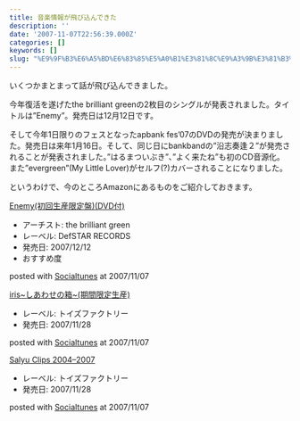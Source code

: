 ```yaml
---
title: 音楽情報が飛び込んできた
description: ''
date: '2007-11-07T22:56:39.000Z'
categories: []
keywords: []
slug: "%E9%9F%B3%E6%A5%BD%E6%83%85%E5%A0%B1%E3%81%8C%E9%A3%9B%E3%81%B3%E8%BE%BC%E3%82%93%E3%81%A7%E3%81%8D%E3%81%9F"
---
```

いくつかまとまって話が飛び込んできました。

今年復活を遂げたthe brilliant greenの2枚目のシングルが発表されました。タイトルは”Enemy”。発売日は12月12日です。

そして今年1日限りのフェスとなったapbank fes’07のDVDの発売が決まりました。発売日は来年1月16日。そして、同じ日にbankbandの”沿志奏逢２”が発売されることが発表されました。”はるまついぶき”、”よく来たね”も初のCD音源化。また”evergreen”(My Little Lover)がセルフ(?)カバーされることになりました。

というわけで、今のところAmazonにあるものをご紹介しておきます。

[Enemy(初回生産限定盤)(DVD付)](http://www.amazon.co.jp/exec/obidos/ASIN/B000WW1HC6/mrchildrenonl-22/ref=nosim "Enemy(初回生産限定盤)(DVD付)")

*   アーチスト: the brilliant green
*   レーベル: DefSTAR RECORDS
*   発売日: 2007/12/12
*   おすすめ度

posted with [Socialtunes](http://socialtunes.net) at 2007/11/07

[iris~しあわせの箱~(期間限定生産)](http://www.amazon.co.jp/exec/obidos/ASIN/B000VPTN3Y/mrchildrenonl-22/ref=nosim "iris~しあわせの箱~(期間限定生産)")

*   レーベル: トイズファクトリー
*   発売日: 2007/11/28

posted with [Socialtunes](http://socialtunes.net) at 2007/11/07

[Salyu Clips 2004–2007](http://www.amazon.co.jp/exec/obidos/ASIN/B000VTHZJY/mrchildrenonl-22/ref=nosim "Salyu Clips 2004-2007")

*   レーベル: トイズファクトリー
*   発売日: 2007/11/28

posted with [Socialtunes](http://socialtunes.net) at 2007/11/07